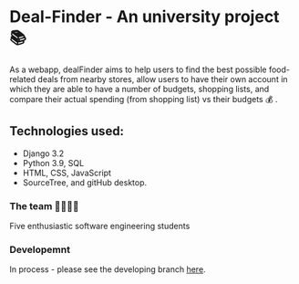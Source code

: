 # Deal-Finder - An university project :books:

As a webapp, dealFinder aims to help users to find the best possible food-related deals from nearby stores, allow users to have their own account in which they are able to have a number of budgets, shopping lists, and compare their actual spending (from shopping list) vs their budgets :moneybag: . 

## Technologies used:
 * Django 3.2
 * Python 3.9, SQL
 * HTML, CSS, JavaScript
 * SourceTree, and gitHub desktop. 


### The team :woman_technologist::man_technologist:
Five enthusiastic software engineering students 

### Developemnt 
In process - please see the developing branch [here](https://github.com/NihalKPatel/Deal-Finder/tree/developer). 
